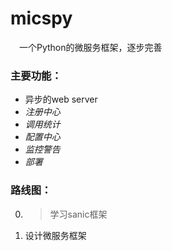# micspy
&emsp;一个Python的微服务框架，逐步完善

### 主要功能：
- 异步的web server
- *注册中心*
- *调用统计*
- *配置中心*
- *监控警告*
- *部署*

### 路线图：
0. >学习sanic框架
0. 设计微服务框架


<!-- \ async def func():''
    int v = 2;
>import

**bold**
*iter*
~~delete~~ -->